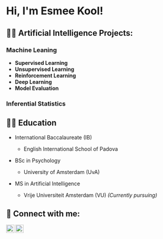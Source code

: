 <h1>Hi, I'm Esmee Kool! 

<h2>👨‍💻 Artificial Intelligence Projects:</h2>

<h3>Machine Leaning</h3>

- <b>Supervised Learning</b>
- <b>Unsupervised Learning</b>
- <b>Reinforcement Learning</b>
- <b>Deep Learning</b>
- <b>Model Evaluation</b>

<h3>Inferential Statistics</h3>

<h2> 👩‍🎓 Education</h2>

- International Baccalaureate (IB)
  - English International School of Padova

- BSc in Psychology
  - University of Amsterdam (UvA)

- MS in Artificial Intelligence
  - Vrije Universiteit Amsterdam (VU) _(Currently pursuing)_


<h2> 🤳 Connect with me:</h2>

[<img align="left" alt="JoshMadakor | LinkedIn" width="22px" src="https://cdn.jsdelivr.net/npm/simple-icons@v3/icons/linkedin.svg" />][linkedin]
[<img align="left" alt="JoshMadakor | Instagram" width="22px" src="https://cdn.jsdelivr.net/npm/simple-icons@v3/icons/instagram.svg" />][instagram]

[instagram]: https://www.instagram.com/esmeekool/
[linkedin]: https://www.linkedin.com/in/esmee-kool-aa5a751b5

<!--
**joshmadakor1/joshmadakor1** is a ✨ _special_ ✨ repository because its `README.md` (this file) appears on your GitHub profile.

Here are some ideas to get you started:

- 🔭 I’m currently working on ...
- 🌱 I’m currently learning ...
- 👯 I’m looking to collaborate on ...
- 🤔 I’m looking for help with ...
- 💬 Ask me about ...
- 📫 How to reach me: ...
- 😄 Pronouns: ...
- ⚡ Fun fact: ...
-->
